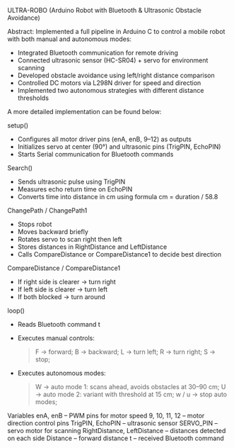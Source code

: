 ULTRA-ROBO (Arduino Robot with Bluetooth & Ultrasonic Obstacle Avoidance)

Abstract:
Implemented a full pipeline in Arduino C to control a mobile robot with both manual and autonomous modes:
- Integrated Bluetooth communication for remote driving
- Connected ultrasonic sensor (HC-SR04) + servo for environment scanning
- Developed obstacle avoidance using left/right distance comparison
- Controlled DC motors via L298N driver for speed and direction
- Implemented two autonomous strategies with different distance thresholds

A more detailed implementation can be found below:

setup()
- Configures all motor driver pins (enA, enB, 9–12) as outputs
- Initializes servo at center (90°) and ultrasonic pins (TrigPIN, EchoPIN)
- Starts Serial communication for Bluetooth commands

Search()
- Sends ultrasonic pulse using TrigPIN
- Measures echo return time on EchoPIN
- Converts time into distance in cm using formula cm = duration / 58.8

ChangePath / ChangePath1
- Stops robot
- Moves backward briefly
- Rotates servo to scan right then left
- Stores distances in RightDistance and LeftDistance
- Calls CompareDistance or CompareDistance1 to decide best direction

CompareDistance / CompareDistance1
- If right side is clearer → turn right
- If left side is clearer → turn left
- If both blocked → turn around

loop()
- Reads Bluetooth command t
- Executes manual controls:
    > F → forward;
    > B → backward;
    > L → turn left;
    > R → turn right;
    > S → stop;

- Executes autonomous modes:
    > W → auto mode 1: scans ahead, avoids obstacles at 30–90 cm;
    > U → auto mode 2: variant with threshold at 15 cm;
    > w / u → stop auto modes;

Variables
enA, enB – PWM pins for motor speed
9, 10, 11, 12 – motor direction control pins
TrigPIN, EchoPIN – ultrasonic sensor
SERVO_PIN – servo motor for scanning
RightDistance, LeftDistance – distances detected on each side
Distance – forward distance
t – received Bluetooth command
